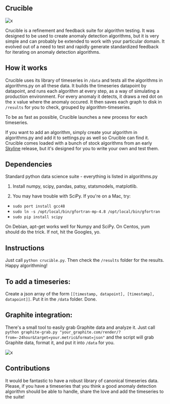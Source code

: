 ## Crucible

![x](https://raw.github.com/astanway/crucible/master/metalworker.jpg)

Crucible is a refinement and feedback suite for algorithm testing. It was
designed to be used to create anomaly detection algorithms, but it is very
simple and can probably be extended to work with your particular domain. It
evolved out of a need to test and rapidly generate standardized feedback for
iterating on anomaly detection algorithms.

## How it works

Crucible uses its library of timeseries in `/data` and tests all the
algorithms in algorithms.py on all these data. It builds the timeseries
datapoint by datapoint, and runs each algorithm at every step, as a way of
simulating a production environment. For every anomaly it detects, it draws a
red dot on the x value where the anomaly occured. It then saves each graph to
disk in `/results` for you to check, grouped by algorithm-timeseries.

To be as fast as possible, Crucible launches a new process for each timeseries.

If you want to add an algorithm, simply create your algorithm in algorithms.py
and add it to settings.py as well so Crucible can find it. Crucible comes
loaded with a bunch of stock algorithms from an early
[Skyline](http://github.com/etsy/skyline) release, but it's designed for you to
write your own and test them.

## Dependencies
Standard python data science suite - everything is listed in algorithms.py

1. Install numpy, scipy, pandas, patsy, statsmodels, matplotlib.

2. You may have trouble with SciPy. If you're on a Mac, try:

* `sudo port install gcc48`
* `sudo ln -s /opt/local/bin/gfortran-mp-4.8 /opt/local/bin/gfortran`
* `sudo pip install scipy`

On Debian, apt-get works well for Numpy and SciPy. On Centos, yum should do the
trick. If not, hit the Googles, yo.

## Instructions

Just call `python crucible.py`. Then check the `/results` folder for the results.
Happy algorithming!

## To add a timeseries:

Create a json array of the form `[[timestamp, datapoint], [timestamp],
datapoint]]`. Put it in the `/data` folder. Done.

## Graphite integration:
There's a small tool to easily grab Graphite data and analyze it. Just call
`python graphite-grab.py
"your_graphite.com/render/?from=-24hour&target=your.metric&format=json"`
and the script will grab Graphite data, format it, and put it into `/data` for you.

![x](https://raw.github.com/astanway/crucible/master/example.png)

## Contributions

It would be fantastic to have a robust library of canonical timeseries data.
Please, if you have a timeseries that you think a good anomaly detection
algorithm should be able to handle, share the love and add the timeseries to
the suite!
